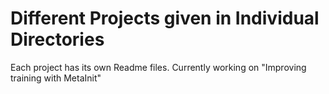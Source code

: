 # Different Projects given in Individual Directories

Each project has its own Readme files. 
Currently working on "Improving training with MetaInit"